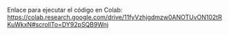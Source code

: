 Enlace para ejecutar el código en Colab: https://colab.research.google.com/drive/11fyVzhjgdmzw0ANOTUvON102tRKuWkxN#scrollTo=DY92pSQB9Wnj
